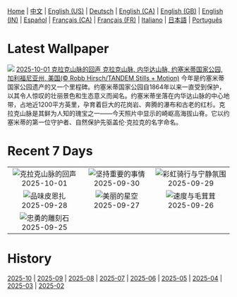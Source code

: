 [Home](../README.md) | [中文](zh-CN.md) | [English (US)](en-US.md) | [Deutsch](de-DE.md) | [English (CA)](en-CA.md) | [English (GB)](en-GB.md) | [English (IN)](en-IN.md) | [Español](es-ES.md) | [Français (CA)](fr-CA.md) | [Français (FR)](fr-FR.md) | [Italiano](it-IT.md) | [日本語](ja-JP.md) | [Português](pt-BR.md)

# Latest Wallpaper
![](https://www.bing.com/th?id=OHR.YosemiteClark_ZH-CN7179533292_UHD.jpg)
[2025-10-01 克拉克山脉的回声 克拉克山脉, 内华达山脉, 约塞米蒂国家公园, 加利福尼亚州, 美国(© Robb Hirsch/TANDEM Stills + Motion)](https://www.bing.com/th?id=OHR.YosemiteClark_ZH-CN7179533292_UHD.jpg)
今年是约塞米蒂国家公园遗产的又一个里程碑。约塞米蒂国家公园自1864年以来一直受到保护，以其令人惊叹的壮丽景色和生态意义而闻名。约塞米蒂坐落在内华达山脉的中心地带，占地近1200平方英里，孕育着巨大的花岗岩、奔腾的瀑布和古老的红杉。克拉克山脉是其鲜为人知的瑰宝之一——今天照片中显示的崎岖高海拔山脊。它以约塞米蒂的第一位守护者、自然保护先驱盖伦·克拉克的名字命名。

# Recent 7 Days
|  |  |  |
|:---:|:---:|:---:|
| ![](https://www.bing.com/th?id=OHR.YosemiteClark_ZH-CN7179533292_400x240.jpg "克拉克山脉的回声") 2025-10-01 | ![](https://www.bing.com/th?id=OHR.EucalyptusKoala_ZH-CN6942451940_400x240.jpg "坚持重要的事情") 2025-09-30 | ![](https://www.bing.com/th?id=OHR.HoutenHouses_ZH-CN6776452438_400x240.jpg "彩虹骑行与宁静氛围") 2025-09-29 |
| ![](https://www.bing.com/th?id=OHR.PienzaItaly_ZH-CN6564335348_400x240.jpg "品味皮恩扎") 2025-09-28 | ![](https://www.bing.com/th?id=OHR.TankLakes_ZH-CN6402368934_400x240.jpg "美丽的星空") 2025-09-27 | ![](https://www.bing.com/th?id=OHR.AutumnChipmunk_ZH-CN6224482683_400x240.jpg "速度与毛茸茸") 2025-09-26 |
| ![](https://www.bing.com/th?id=OHR.FortChittorgarh_ZH-CN5999553283_400x240.jpg "忠勇的雕刻石") 2025-09-25 |  |  |

# History
[2025-10](../archives/wallpaper/zh-CN/w_2025_10.md) | [2025-09](../archives/wallpaper/zh-CN/w_2025_09.md) | [2025-08](../archives/wallpaper/zh-CN/w_2025_08.md) | [2025-07](../archives/wallpaper/zh-CN/w_2025_07.md) | [2025-06](../archives/wallpaper/zh-CN/w_2025_06.md) | [2025-05](../archives/wallpaper/zh-CN/w_2025_05.md) | [2025-04](../archives/wallpaper/zh-CN/w_2025_04.md) | [2025-03](../archives/wallpaper/zh-CN/w_2025_03.md) | [2025-02](../archives/wallpaper/zh-CN/w_2025_02.md)
